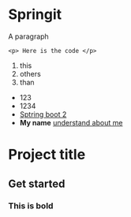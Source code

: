Springit
====
 A paragraph
 
 ```
<p> Here is the code </p>

```

1. this
2. others
3. than
 
* 123
* 1234 
* [Sptring boot 2](http://)
* **My name** [understand about me](http://)

# Project title
## Get started
###  This is bold
